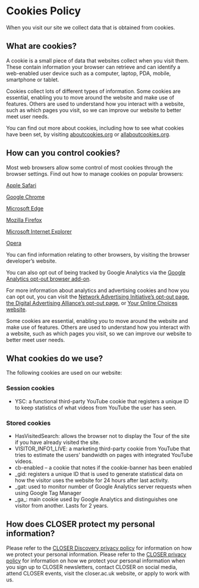 <div class="row page-title">
    <h1>Cookies Policy</h1>
</div>



<p>When you visit our site we collect data that is obtained from cookies.  </p> 

<h2>What are cookies? </h2>

<p>A cookie is a small piece of data that websites collect when you visit them. These contain information your browser can retrieve and can identify a web-enabled user device such as a computer, laptop, PDA, mobile, smartphone or tablet.</p> 

<p>Cookies collect lots of different types of information. Some cookies are essential, enabling you to move around the website and make use of features. Others are used to understand how you interact with a website, such as which pages you visit, so we can improve our website to better meet user needs.</p> 

<p>You can find out more about cookies, including how to see what cookies have been set, by visiting <a href="https://www.aboutcookies.org" target="_blank" rel="noopener noreferrer">aboutcookies.org</a> or <a href="https://allaboutcookies.org/" target="_blank" rel="noopener noreferrer">allaboutcookies.org</a>.</p>


<h2>How can you control cookies?</h2>
<p>Most web browsers allow some control of most cookies through the browser settings. Find out how to manage cookies on popular browsers:</p>  

<p><a href="https://support.apple.com/en-gb/HT201265" target="_blank" rel="noopener noreferrer">Apple Safari</a></p>   
<p><a href="https://support.google.com/accounts/answer/61416?co=GENIE.Platform%3DDesktop&amp;hl=en" target="_blank" rel="noopener noreferrer">Google Chrome</a></p>  

<p><a href="https://support.microsoft.com/en-gb/windows/microsoft-edge-browsing-data-and-privacy-bb8174ba-9d73-dcf2-9b4a-c582b4e640dd" target="_blank" rel="noopener noreferrer">Microsoft Edge</a></p>   

<p><a href="https://support.mozilla.org/en-US/kb/enhanced-tracking-protection-firefox-desktop?redirectslug=enable-and-disable-cookies-website-preferences&amp;redirectlocale=en-US" target="_blank" rel="noopener noreferrer">Mozilla Firefox</a></p>   

<p><a href="https://support.microsoft.com/en-gb/windows/delete-and-manage-cookies-168dab11-0753-043d-7c16-ede5947fc64d" target="_blank" rel="noopener noreferrer">Microsoft Internet Explorer</a></p>   

<p><a href="https://help.opera.com/en/latest/web-preferences/" target="_blank" rel="noopener noreferrer">Opera</a></p>   

<p>You can find information relating to other browsers, by visiting the browser developer’s website.</p>  

<p>You can also opt out of being tracked by Google Analytics via the <a href="http://tools.google.com/dlpage/gaoptout" target="_blank" rel="noopener noreferrer">Google Analytics opt-out browser add-on</a>.</p>  

<p>For more information about analytics and advertising cookies and how you can opt out, you can visit the <a href="https://optout.networkadvertising.org/?c=1" target="_blank" rel="noopener noreferrer">Network Advertising Initiative’s opt-out page</a>, <a href="https://optout.aboutads.info/?c=2&amp;lang=EN" target="_blank" rel="noopener noreferrer">the Digital Advertising Alliance’s opt-out page</a>, or <a href="https://www.youronlinechoices.com/" target="_blank" rel="noopener noreferrer">Your Online Choices website</a>.</p> 


<p>Some cookies are essential, enabling you to move around the website and make use of features. Others are used to understand how you interact with a website, such as which pages you visit, so we can improve our website to better meet user needs. 

</p><h2>What cookies do we use? </h2>

<p> The following cookies are used on our website:  </p> 

<h3>Session cookies </h3>
<ul>
    <li>YSC: a functional third-party YouTube cookie that registers a unique ID to keep statistics of what videos from YouTube the user has seen. </li>
</ul>

<h3>Stored cookies</h3>

<ul>
    <li>HasVisitedSearch: allows the browser not to display the Tour of the site if you have already visited the site.  </li>
    <li>VISITOR_INFO1_LIVE: a marketing third-party cookie from YouTube that tries to estimate the users' bandwidth on pages with integrated YouTube videos. </li>
    <li>cb-enabled – a cookie that notes if the cookie-banner has been enabled </li>
    <li>_gid: registers a unique ID that is used to generate statistical data on how the visitor uses the website for 24 hours after last activity. </li>
    <li>_gat: used to monitor number of Google Analytics server requests when using Google Tag Manager </li>
    <li>_ga_: main cookie used by Google Analytics and distinguishes one visitor from another. Lasts for 2 years.  </li>
</ul>


<h2>How does CLOSER protect my personal information? </h2>
<p>Please refer to the <a href="/page/privacy-policy/7"> CLOSER Discovery privacy policy</a> for information on how we protect your personal information. Please refer to the <a href="https://closer.ac.uk/privacy/" target="_blank" rel="noopener noreferrer">CLOSER privacy policy</a> for information on how we protect your personal information when you sign up to CLOSER newsletters, contact CLOSER on social media, attend CLOSER events, visit the closer.ac.uk website, or apply to work with us. </p> 

